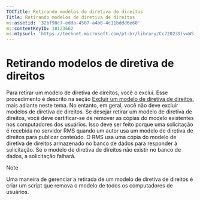 ```yaml
---
TOCTitle: Retirando modelos de diretiva de direitos
Title: Retirando modelos de diretiva de direitos
ms:assetid: '32bf98c7-edda-4507-a4b8-4c11bddd6e60'
ms:contentKeyID: 18123662
ms:mtpsurl: 'https://technet.microsoft.com/pt-br/library/Cc720239(v=WS.10)'
---
```


Retirando modelos de diretiva de direitos
=========================================

Para retirar um modelo de diretiva de direitos, você o exclui. Esse procedimento é descrito na seção [Excluir um modelo de diretiva de direitos](https://technet.microsoft.com/9c9a1496-cf55-4c65-a4c6-9fe245edce00), mais adiante neste tema. No entanto, em geral, você não deve excluir modelos de diretiva de direitos. Se desejar retirar um modelo de diretiva de direitos, você deve certificar-se de remover as cópias do modelo existentes nos computadores dos usuários. Isso deve ser feito porque uma solicitação é recebida no servidor RMS quando um autor usa um modelo de diretiva de direitos para publicar conteúdo. O RMS usa uma cópia do modelo de diretiva de direitos armazenado no banco de dados para responder à solicitação. Se o modelo de diretiva de direitos não existir no banco de dados, a solicitação falhará.


> [!note]  
> Uma maneira de gerenciar a retirada de um modelo de diretiva de direitos é criar um script que remova o modelo de todos os computadores de usuários.
